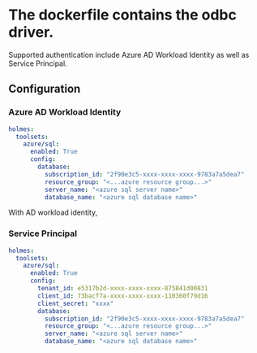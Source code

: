 # The dockerfile contains the odbc driver.

Supported authentication include Azure AD Workload Identity as well as Service Principal.

## Configuration

### Azure AD Workload Identity

```yaml
holmes:
  toolsets:
    azure/sql:
      enabled: True
      config:
        database:
          subscription_id: "2f90e3c5-xxxx-xxxx-xxxx-9783a7a5dea7"
          resource_group: "<...azure resource group...>"
          server_name: "<azure sql server name>"
          database_name: "<azure sql database name>"
```

With AD workload identity,

### Service Principal

```yaml
holmes:
  toolsets:
    azure/sql:
      enabled: True
      config:
        tenant_id: e5317b2d-xxxx-xxxx-xxxx-875841d00831
        client_id: 73bacf7a-xxxx-xxxx-xxxx-110360f79d16
        client_secret: "xxxx"
        database:
          subscription_id: "2f90e3c5-xxxx-xxxx-xxxx-9783a7a5dea7"
          resource_group: "<...azure resource group...>"
          server_name: "<azure sql server name>"
          database_name: "<azure sql database name>"
```
